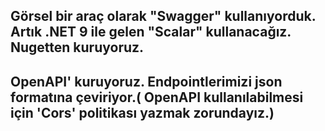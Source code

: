 ﻿## Görsel bir araç olarak "Swagger" kullanıyorduk. Artık .NET 9 ile gelen "Scalar" kullanacağız. Nugetten kuruyoruz.

## OpenAPI' kuruyoruz. Endpointlerimizi json formatına çeviriyor.( OpenAPI kullanılabilmesi için 'Cors' politikası yazmak zorundayız.)
